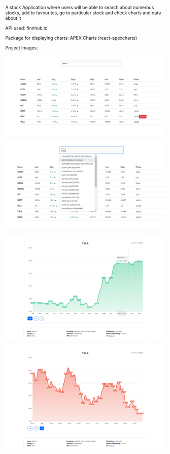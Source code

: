 A stock Application where users will be able to search about numerous stocks, add to favourites, go to particular stock and check charts and data about it

API used: finnhub.io


Package for displaying charts: APEX Charts (react-apexcharts)


Project Images: 

![](https://github.com/Haashir-Shakeel/Project-Images/blob/main/StockApplication/Stock1.png)


![](https://github.com/Haashir-Shakeel/Project-Images/blob/main/StockApplication/Stock2.png)


![](https://github.com/Haashir-Shakeel/Project-Images/blob/main/StockApplication/Stock3.png)


![](https://github.com/Haashir-Shakeel/Project-Images/blob/main/StockApplication/Stock4.png)
